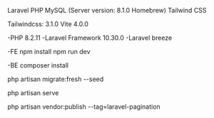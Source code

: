 Laravel 
PHP
MySQL (Server version: 8.1.0 Homebrew)
Tailwind CSS

Tailwindcss: 3.1.0
Vite 4.0.0

-PHP 8.2.11
-Laravel Framework 10.30.0
-Laravel breeze


-FE
npm install
npm run dev


-BE
composer install

php artisan migrate:fresh --seed

php artisan serve

php artisan vendor:publish --tag=laravel-pagination
